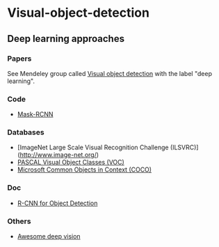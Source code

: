 # Visual-object-detection
## Deep learning approaches
### Papers 
See Mendeley group called [Visual object detection](https://www.mendeley.com/community/object-detection-29/) with the label "deep learning".

### Code
* [Mask-RCNN](https://github.com/matterport/Mask_RCNN)

### Databases
* [ImageNet Large Scale Visual Recognition Challenge (ILSVRC)] (http://www.image-net.org/)
* [PASCAL Visual Object Classes (VOC)](http://host.robots.ox.ac.uk/pascal/VOC/)
* [Microsoft Common Objects in Context (COCO)](http://cocodataset.org/#home)

### Doc
* [R-CNN for Object Detection](https://courses.cs.washington.edu/courses/cse590v/14au/cse590v_wk1_rcnn.pdf)

### Others
* [Awesome deep vision](https://github.com/kjw0612/awesome-deep-vision)
